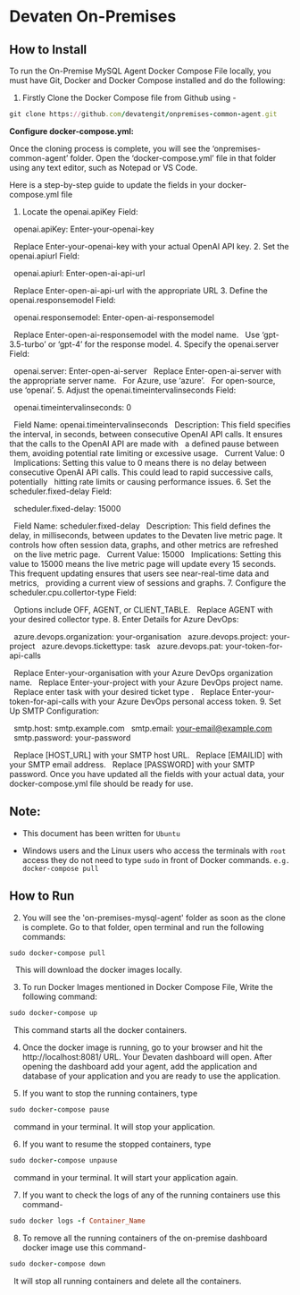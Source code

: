 # Devaten On-Premises

## How to Install 

To run the On-Premise MySQL Agent Docker Compose File locally, you must have Git, Docker and Docker Compose installed and do the following:

1. Firstly Clone the Docker Compose file from Github using -

```ruby
git clone https://github.com/devatengit/onpremises-common-agent.git
```
**Configure docker-compose.yml:**

Once the cloning process is complete, you will see the ‘onpremises-common-agent’ folder. Open the ‘docker-compose.yml’ file in that folder using any text editor, such as Notepad or VS Code.

Here is a step-by-step guide to update the fields in your docker-compose.yml file

1. Locate the openai.apiKey Field:

&nbsp;&nbsp;openai.apiKey: Enter-your-openai-key

&nbsp;&nbsp;Replace Enter-your-openai-key with your actual OpenAI API key.
2. Set the openai.apiurl Field:

&nbsp;&nbsp;openai.apiurl: Enter-open-ai-api-url

&nbsp;&nbsp;Replace Enter-open-ai-api-url with the appropriate URL
3. Define the openai.responsemodel Field:

&nbsp;&nbsp;openai.responsemodel: Enter-open-ai-responsemodel

&nbsp;&nbsp;Replace Enter-open-ai-responsemodel with the model name.
&nbsp;&nbsp;Use ‘gpt-3.5-turbo’ or ‘gpt-4’ for the response model.
4. Specify the openai.server Field:

&nbsp;&nbsp;openai.server: Enter-open-ai-server
&nbsp;&nbsp;Replace Enter-open-ai-server with the appropriate server name.
&nbsp;&nbsp;For Azure, use ‘azure’.
&nbsp;&nbsp;For open-source, use ‘openai’.
 5. Adjust the openai.timeintervalinseconds Field:

&nbsp;&nbsp;openai.timeintervalinseconds: 0

&nbsp;&nbsp;Field Name: openai.timeintervalinseconds
&nbsp;&nbsp;Description: This field specifies the interval, in seconds, between consecutive OpenAI API calls. It ensures that the calls to the OpenAI API are made with &nbsp;&nbsp;a defined pause between them, avoiding potential rate limiting or excessive usage.
&nbsp;&nbsp;Current Value: 0
&nbsp;&nbsp;Implications: Setting this value to 0 means there is no delay between consecutive OpenAI API calls. This could lead to rapid successive calls, potentially &nbsp;&nbsp;hitting rate limits or causing performance issues.
6. Set the scheduler.fixed-delay Field:

 &nbsp;&nbsp;scheduler.fixed-delay: 15000

&nbsp;&nbsp;Field Name: scheduler.fixed-delay
&nbsp;&nbsp;Description: This field defines the delay, in milliseconds, between updates to the Devaten live metric page. It controls how often session data, graphs, and other metrics are refreshed &nbsp;&nbsp;on the live metric page.
&nbsp;&nbsp;Current Value: 15000
&nbsp;&nbsp;Implications: Setting this value to 15000 means the live metric page will update every 15 seconds. This frequent updating ensures that users see near-real-time data and metrics, &nbsp;&nbsp;providing a current view of sessions and graphs.
7. Configure the scheduler.cpu.collertor-type Field:

&nbsp;&nbsp;Options include OFF, AGENT, or CLIENT_TABLE.
&nbsp;&nbsp;Replace AGENT with your desired collector type.
8. Enter Details for Azure DevOps:

&nbsp;&nbsp;azure.devops.organization: your-organisation
&nbsp;&nbsp;azure.devops.project: your-project
&nbsp;&nbsp;azure.devops.tickettype: task
&nbsp;&nbsp;azure.devops.pat: your-token-for-api-calls

&nbsp;&nbsp;Replace Enter-your-organisation with your Azure DevOps organization name.
&nbsp;&nbsp;Replace Enter-your-project with your Azure DevOps project name.
&nbsp;&nbsp;Replace enter task with your desired ticket type .
&nbsp;&nbsp;Replace Enter-your-token-for-api-calls with your Azure DevOps personal access token.
9. Set Up SMTP Configuration:

&nbsp;&nbsp;smtp.host: smtp.example.com
&nbsp;&nbsp;smtp.email: your-email@example.com
&nbsp;&nbsp;smtp.password: your-password

&nbsp;&nbsp;Replace [HOST_URL] with your SMTP host URL.
&nbsp;&nbsp;Replace [EMAILID] with your SMTP email address.
&nbsp;&nbsp;Replace [PASSWORD] with your SMTP password.
Once you have updated all the fields with your actual data, your docker-compose.yml file should be ready for use.

## Note:

* This document has been written for ``` Ubuntu ```

* Windows users and the Linux users who access the terminals with ``` root ``` access they do not need to type ``` sudo ``` in front of Docker commands. ``` e.g. docker-compose pull ```

## How to Run

2. You will see the 'on-premises-mysql-agent' folder as soon as the clone is complete. Go to that folder, open terminal and run the following commands:

```ruby
sudo docker-compose pull
```

 &ensp; This will download the docker images locally.

3. To run Docker Images mentioned in Docker Compose File, Write the following command:

```ruby
sudo docker-compose up
```

 &nbsp; This command starts all the docker containers.

4. Once the docker image is running, go to your browser and hit the http://localhost:8081/ URL. Your Devaten dashboard will open. After opening the dashboard add your agent, add the application and database of your application and you are ready to use the application.

5. If you want to stop the running containers, type

```ruby
sudo docker-compose pause
```

 &nbsp; command in your terminal. It will stop your application.

6. If you want to resume the stopped containers, type 

``` ruby
sudo docker-compose unpause 
```

 &nbsp; command in your terminal. It will start your application again.

7. If you want to check the logs of any of the running containers use this command- 

```ruby 
sudo docker logs -f Container_Name 
```

8. To remove all the running containers of the on-premise dashboard docker image use this command- 

```ruby 
sudo docker-compose down 
``` 

 &nbsp; It will stop all running containers and delete all the containers.
